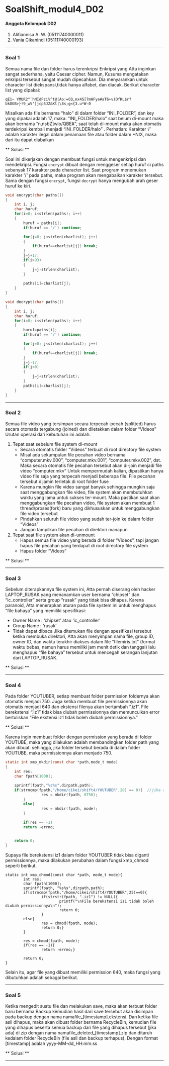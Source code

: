 # SoalShift_modul4_D02

#### Anggota Kelompok D02
1. Alifiannisa A. W.    (05111740000011)
2. Vania Cikanindi      (05111740000193)
---

### Soal 1


Semua nama file dan folder harus terenkripsi
Enkripsi yang Atta inginkan sangat sederhana, yaitu Caesar cipher. Namun, Kusuma mengatakan enkripsi tersebut sangat mudah dipecahkan. Dia menyarankan untuk character list diekspansi,tidak hanya alfabet, dan diacak. Berikut character list yang dipakai:
```
qE1~ YMUR2"`hNIdPzi%^t@(Ao:=CQ,nx4S[7mHFye#aT6+v)DfKL$r?bkOGB>}!9_wV']jcp5JZ&Xl|\8s;g<{3.u*W-0
```
Misalkan ada file bernama “halo” di dalam folder “INI_FOLDER”, dan key yang dipakai adalah 17, maka:
“INI_FOLDER/halo” saat belum di-mount maka akan bernama “n,nsbZ]wio/QBE#”, saat telah di-mount maka akan otomatis terdekripsi kembali menjadi “INI_FOLDER/halo” .
Perhatian: Karakter ‘/’ adalah karakter ilegal dalam penamaan file atau folder dalam *NIX, maka dari itu dapat diabaikan

** Solusi **

Soal ini dikerjakan dengan membuat fungsi untuk mengenkripsi dan mendekripsi. Fungsi `encrypt` dibuat dengan menggeser setiap huruf ci paths sebanyak 17 karakter pada character list. Saat program menemukan karakter '/' pada paths, maka program akan mengabaikan karakter tersebut. Sama dengan fungsi `encrypt`, fungsi `decrypt` hanya mengubah arah geser huruf ke kiri.  

``` c
void encrypt(char paths[])
{
    int i, j;
    char huruf;
    for(i=0; i<strlen(paths); i++)
    {
        huruf = paths[i];
        if(huruf == '/') continue;

        for(j=0; j<strlen(charlist); j++)
        {
            if(huruf==charlist[j]) break;
        }
        j=j+17;
        if(i>93)
        {
            j=j-strlen(charlist);
        }
        
        paths[i]=charlist[j];
    }
}

void decrypt(char paths[])
{
    int i, j;
    char huruf;
    for(i=0; i<strlen(paths); i++)
    {
        huruf=paths[i];
        if(huruf == '/') continue;

        for(j=0; j<strlen(charlist); j++)
        {
            if(huruf==charlist[j]) break;
        }
        j=j-17;
        if(j<0)
        {
            j=j+strlen(charlist);
        } 
        paths[i]=charlist[j];
    }
}
```

---

### Soal 2
  
Semua file video yang tersimpan secara terpecah-pecah (splitted) harus secara otomatis tergabung (joined) dan diletakkan dalam folder “Videos”
Urutan operasi dari kebutuhan ini adalah:
1. Tepat saat sebelum file system di-mount
   * Secara otomatis folder “Videos” terbuat di root directory file system
   * Misal ada sekumpulan file pecahan video bernama “computer.mkv.000”, “computer.mkv.001”, “computer.mkv.002”, dst. Maka secara otomatis file pecahan tersebut akan di-join menjadi file video “computer.mkv”
     Untuk mempermudah kalian, dipastikan hanya video file saja yang terpecah menjadi beberapa file. File pecahan tersebut dijamin terletak di root folder fuse
   * Karena mungkin file video sangat banyak sehingga mungkin saja saat menggabungkan file video, file system akan membutuhkan waktu yang lama untuk sukses ter-mount. Maka pastikan saat akan menggabungkan file pecahan video, file system akan membuat 1 thread/proses(fork) baru yang dikhususkan untuk menggabungkan file video tersebut
   * Pindahkan seluruh file video yang sudah ter-join ke dalam folder “Videos”
   * Jangan tampilkan file pecahan di direktori manapun
2. Tepat saat file system akan di-unmount
   * Hapus semua file video yang berada di folder “Videos”, tapi jangan hapus file pecahan yang terdapat di root directory file system
   * Hapus folder “Videos”
   
** Solusi **

---

### Soal 3

Sebelum diterapkannya file system ini, Atta pernah diserang oleh hacker LAPTOP_RUSAK yang menanamkan user bernama “chipset” dan “ic_controller” serta group “rusak” yang tidak bisa dihapus. Karena paranoid, Atta menerapkan aturan pada file system ini untuk menghapus “file bahaya” yang memiliki spesifikasi:
- Owner Name     : ‘chipset’ atau ‘ic_controller’
- Group Name    : ‘rusak’
- Tidak dapat dibaca
Jika ditemukan file dengan spesifikasi tersebut ketika membuka direktori, Atta akan menyimpan nama file, group ID, owner ID, dan waktu terakhir diakses dalam file “filemiris.txt” (format waktu bebas, namun harus memiliki jam menit detik dan tanggal) lalu menghapus “file bahaya” tersebut untuk mencegah serangan lanjutan dari LAPTOP_RUSAK.

** Solusi **

---

### Soal 4
Pada folder YOUTUBER, setiap membuat folder permission foldernya akan otomatis menjadi 750. Juga ketika membuat file permissionnya akan otomatis menjadi 640 dan ekstensi filenya akan bertambah “.iz1”. File berekstensi “.iz1” tidak bisa diubah permissionnya dan memunculkan error bertuliskan “File ekstensi iz1 tidak boleh diubah permissionnya.”

** Solusi **

Karena ingin membuat folder dengan permission yang berada di folder YOUTUBE, maka yang dilakukan adalah membandingkan folder path yang akan dibuat. sehingga, jika folder tersebut berada di dalam folder YOUTUBE, maka permissionnya akan menjado 750.
```c
static int xmp_mkdir(const char *path,mode_t mode)
{
    int res;
    char fpath[1000];

    sprintf(fpath,"%s%s",dirpath,path);
    if(strncmp(fpath,"/home/cikei/shift4/YOUTUBER",20) == 0){  //jika alamat dari folder yang dibuat berada di folder YOUTUBE
                res = mkdir(fpath, 0750);
        }
        else{
                res = mkdir(fpath, mode);
        }

        if(res == -1)
        return -errno;


    return 0;
}
```
Supaya file berekstensi iz1 dalam folder YOUTUBER tidak bisa diganti permissionnya, maka dilakukan perubahan dalam fungsi xmp_chmod seperti berikut.
```
static int xmp_chmod(const char *path, mode_t mode){
        int res;
        char fpath[1000];
        sprintf(fpath, "%s%s",dirpath,path);
        if(strncmp(fpath,"/home/cikei/shift4/YOUTUBER",25)==0){
                if(strstr(fpath, ".iz1") != NULL){
                        printf("\nFile berekstensi iz1 tidak boleh diubah permissionnya\n");
                        return 0;
                }
        else{
                res = chmod(fpath, mode);
                return 0;}
        }

        res = chmod(fpath, mode);
        if(res == -1){
                return -errno;}

        return 0;
}

```
Selain itu, agar file yang dibuat memiliki permission 640, maka fungsi yang dibutuhkan adalah sebagai berikut.


---

### Soal  5

Ketika mengedit suatu file dan melakukan save, maka akan terbuat folder baru bernama Backup kemudian hasil dari save tersebut akan disimpan pada backup dengan nama namafile_[timestamp].ekstensi. Dan ketika file asli dihapus, maka akan dibuat folder bernama RecycleBin, kemudian file yang dihapus beserta semua backup dari file yang dihapus tersebut (jika ada) di zip dengan nama namafile_deleted_[timestamp].zip dan ditaruh kedalam folder RecycleBin (file asli dan backup terhapus). Dengan format [timestamp] adalah yyyy-MM-dd_HH:mm:ss

** Solusi **

---
